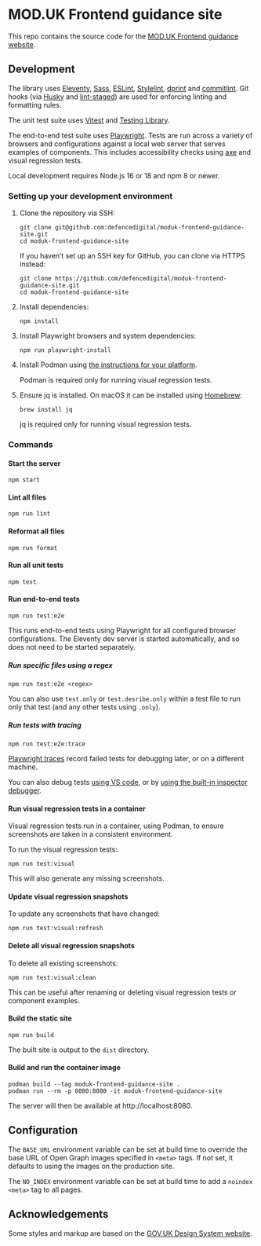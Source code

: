 # MOD.UK Frontend guidance site

This repo contains the source code for the
[MOD.UK Frontend guidance website](https://design-system.service.mod.gov.uk).

## Development

The library uses [Eleventy](https://www.11ty.dev/),
[Sass](https://sass-lang.com), [ESLint](https://eslint.org),
[Stylelint](https://stylelint.io/), [dprint](https://dprint.dev) and
[commitlint](https://commitlint.js.org). Git hooks (via
[Husky](https://typicode.github.io/husky/) and
[lint-staged](https://github.com/okonet/lint-staged)) are used for enforcing
linting and formatting rules.

The unit test suite uses [Vitest](https://vitest.dev) and
[Testing Library](https://testing-library.com).

The end-to-end test suite uses [Playwright](https://playwright.dev/). Tests are
run across a variety of browsers and configurations against a local web server
that serves examples of components. This includes accessibility checks using
[axe](https://www.deque.com/axe/) and visual regression tests.

Local development requires Node.js 16 or 18 and npm 8 or newer.

### Setting up your development environment

1. Clone the repository via SSH:

   ```shell
   git clone git@github.com:defencedigital/moduk-frontend-guidance-site.git
   cd moduk-frontend-guidance-site
   ```

   If you haven’t set up an SSH key for GitHub, you can clone via HTTPS instead:

   ```shell
   git clone https://github.com/defencedigital/moduk-frontend-guidance-site.git
   cd moduk-frontend-guidance-site
   ```

2. Install dependencies:

   ```shell
   npm install
   ```

3. Install Playwright browsers and system dependencies:

   ```shell
   npm run playwright-install
   ```

4. Install Podman using
   [the instructions for your platform](https://podman.io/getting-started/installation).

   Podman is required only for running visual regression tests.

5. Ensure jq is installed. On macOS it can be installed using
   [Homebrew](https://brew.sh/):

   ```shell
   brew install jq
   ```

   jq is required only for running visual regression tests.

### Commands

#### Start the server

```shell
npm start
```

#### Lint all files

```shell
npm run lint
```

#### Reformat all files

```shell
npm run format
```

#### Run all unit tests

```shell
npm test
```

#### Run end-to-end tests

```shell
npm run test:e2e
```

This runs end-to-end tests using Playwright for all configured browser
configurations. The Eleventy dev server is started automatically, and so does
not need to be started separately.

##### Run specific files using a regex

```shell
npm run test:e2e <regex>
```

You can also use `test.only` or `test.desribe.only` within a test file to run
only that test (and any other tests using `.only`).

##### Run tests with tracing

```shell
npm run test:e2e:trace
```

[Playwright traces](https://playwright.dev/docs/trace-viewer-intro) record
failed tests for debugging later, or on a different machine.

You can also debug tests [using VS code](https://playwright.dev/docs/debug), or
by [using the built-in inspector debugger](https://playwright.dev/docs/debug).

#### Run visual regression tests in a container

Visual regression tests run in a container, using Podman, to ensure screenshots
are taken in a consistent environment.

To run the visual regression tests:

```shell
npm run test:visual
```

This will also generate any missing screenshots.

#### Update visual regression snapshots

To update any screenshots that have changed:

```shell
npm run test:visual:refresh
```

#### Delete all visual regression snapshots

To delete all existing screenshots:

```shell
npm run test:visual:clean
```

This can be useful after renaming or deleting visual regression tests or
component examples.

#### Build the static site

```shell
npm run build
```

The built site is output to the `dist` directory.

#### Build and run the container image

```shell
podman build --tag moduk-frontend-guidance-site .
podman run --rm -p 8080:8080 -it moduk-frontend-guidance-site
```

The server will then be available at http://localhost:8080.

## Configuration

The `BASE_URL` environment variable can be set at build time to override the
base URL of Open Graph images specified in `<meta>` tags. If not set, it
defaults to using the images on the production site.

The `NO_INDEX` environment variable can be set at build time to add a `noindex`
`<meta>` tag to all pages.

## Acknowledgements

Some styles and markup are based on the
[GOV.UK Design System website](https://github.com/alphagov/govuk-design-system).
